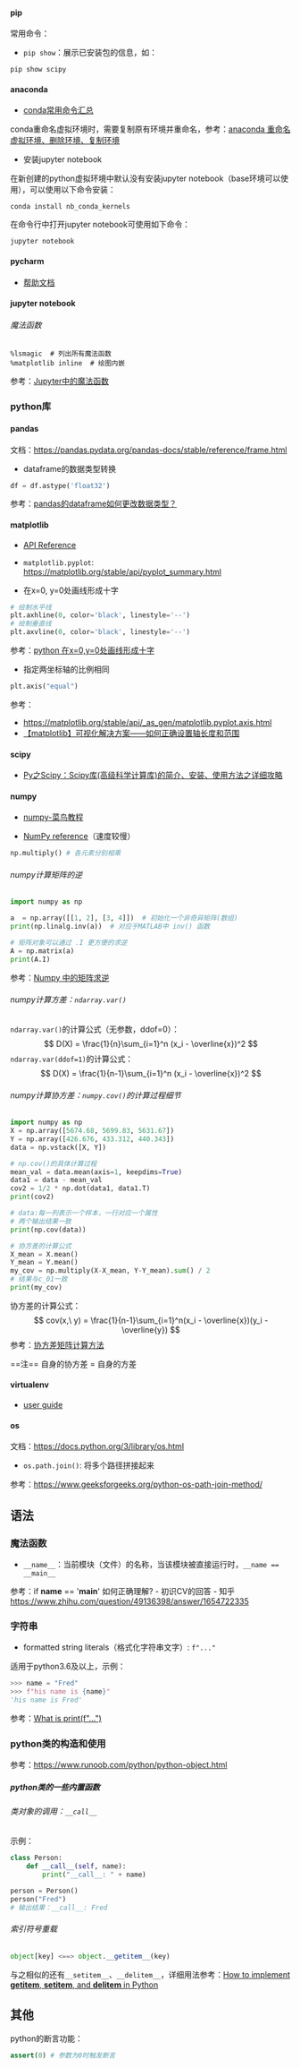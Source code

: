 #### pip

常用命令：

- `pip show`：展示已安装包的信息，如：

```
pip show scipy
```

#### anaconda

- [conda常用命令汇总](https://blog.csdn.net/raelum/article/details/125109819?ops_request_misc=%7B%22request%5Fid%22%3A%22169638859316800180635510%22%2C%22scm%22%3A%2220140713.130102334..%22%7D&request_id=169638859316800180635510&biz_id=0&utm_medium=distribute.pc_search_result.none-task-blog-2~all~top_positive~default-1-125109819-null-null.142%5Ev94%5Einsert_down28v1&utm_term=Conda%E6%8C%87%E4%BB%A4&spm=1018.2226.3001.4187)

conda重命名虚拟环境时，需要复制原有环境并重命名，参考：[anaconda 重命名 虚拟环境、删除环境、复制环境](https://blog.csdn.net/chenran187906/article/details/106900396)



- 安装jupyter notebook

在新创建的python虚拟环境中默认没有安装jupyter notebook（base环境可以使用），可以使用以下命令安装：

```
conda install nb_conda_kernels
```

在命令行中打开jupyter notebook可使用如下命令：

```
jupyter notebook
```

#### pycharm

- [帮助文档](https://www.jetbrains.com/help/pycharm/run-debug-configuration.html)

#### jupyter notebook

###### 魔法函数

```
%lsmagic  # 列出所有魔法函数
%matplotlib inline  # 绘图内嵌
```

参考：[Jupyter中的魔法函数](https://zhuanlan.zhihu.com/p/142942524)

### python库

#### pandas

文档：https://pandas.pydata.org/pandas-docs/stable/reference/frame.html



- dataframe的数据类型转换

```python
df = df.astype('float32')
```

参考：[pandas的dataframe如何更改数据类型？](https://blog.csdn.net/Python_Ai_Road/article/details/81158376)

#### matplotlib

- [API Reference](https://matplotlib.org/stable/api/index.html)

- `matplotlib.pyplot`: https://matplotlib.org/stable/api/pyplot_summary.html



- 在x=0, y=0处画线形成十字

```python
# 绘制水平线
plt.axhline(0, color='black', linestyle='--')
# 绘制垂直线
plt.axvline(0, color='black', linestyle='--')
```

参考：[python 在x=0,y=0处画线形成十字](https://blog.csdn.net/baishuiniyaonulia/article/details/121099621)

- 指定两坐标轴的比例相同

```python
plt.axis("equal")
```

参考：

- https://matplotlib.org/stable/api/_as_gen/matplotlib.pyplot.axis.html
- [【matplotlib】可视化解决方案——如何正确设置轴长度和范围](https://blog.csdn.net/pcx171/article/details/130406896)

#### scipy

- [Py之Scipy：Scipy库(高级科学计算库)的简介、安装、使用方法之详细攻略](https://blog.csdn.net/qq_41185868/article/details/79682406)

#### numpy

- [numpy-菜鸟教程](https://www.runoob.com/numpy/numpy-tutorial.html)

- [NumPy reference](https://numpy.org/doc/stable/reference/index.html)（速度较慢）



```python
np.multiply() # 各元素分别相乘
```



###### numpy计算矩阵的逆

```python
import numpy as np

a  = np.array([[1, 2], [3, 4]])  # 初始化一个非奇异矩阵(数组)
print(np.linalg.inv(a))  # 对应于MATLAB中 inv() 函数

# 矩阵对象可以通过 .I 更方便的求逆
A = np.matrix(a)
print(A.I)
```

参考：[Numpy 中的矩阵求逆](https://blog.csdn.net/xienan_ds_zj/article/details/86738316)

###### numpy计算方差：`ndarray.var()`

`ndarray.var()`的计算公式（无参数，ddof=0）：
$$
D(X) = \frac{1}{n}\sum_{i=1}^n (x_i - \overline{x})^2
$$
`ndarray.var(ddof=1)`的计算公式：
$$
D(X) = \frac{1}{n-1}\sum_{i=1}^n (x_i - \overline{x})^2
$$

###### numpy计算协方差：`numpy.cov()`的计算过程细节

```python
import numpy as np
X = np.array([5674.68, 5699.83, 5631.67])
Y = np.array([426.676, 433.312, 440.343])
data = np.vstack([X, Y])

# np.cov()的具体计算过程
mean_val = data.mean(axis=1, keepdims=True)
data1 = data - mean_val
cov2 = 1/2 * np.dot(data1, data1.T)
print(cov2)

# data:每一列表示一个样本，一行对应一个属性
# 两个输出结果一致
print(np.cov(data))

# 协方差的计算公式
X_mean = X.mean()
Y_mean = Y.mean()
my_cov = np.multiply(X-X_mean, Y-Y_mean).sum() / 2
# 结果与c_01一致
print(my_cov)
```

协方差的计算公式：
$$
cov(x,\ y) = \frac{1}{n-1}\sum_{i=1}^n(x_i - \overline{x})(y_i - \overline{y})
$$
参考：[协方差矩阵计算方法](https://blog.csdn.net/blackyuanc/article/details/100703888#:~:text=%E5%8D%8F%E6%96%B9%E5%B7%AE%E7%9F%A9%E9%98%B5%E8%AE%A1%E7%AE%97%E6%96%B9%E6%B3%95%201%201.%20%E5%8D%8F%E6%96%B9%E5%B7%AE%E7%9F%A9%E9%98%B5%20X%2CY%20%E6%98%AF%E4%B8%A4%E4%B8%AA%E9%9A%8F%E6%9C%BA%E5%8F%98%E9%87%8F%EF%BC%8C%20X%2CY%20%E7%9A%84%E5%8D%8F%E6%96%B9%E5%B7%AE,m%20p%3B%201%20a%20m%20p%3B%201%5D%20)

==注== 自身的协方差 = 自身的方差

#### virtualenv

- [user guide](https://virtualenv.pypa.io/en/latest/user_guide.html)

#### os

文档：https://docs.python.org/3/library/os.html

- `os.path.join()`: 将多个路径拼接起来

参考：https://www.geeksforgeeks.org/python-os-path-join-method/

## 语法

### 魔法函数

- `__name__`：当前模块（文件）的名称，当该模块被直接运行时，`__name == __main__`

参考：if __name__ == '__main__' 如何正确理解? - 初识CV的回答 - 知乎
https://www.zhihu.com/question/49136398/answer/1654722335

### 字符串

- formatted string literals（格式化字符串文字）: `f"..."`

适用于python3.6及以上，示例：

```python
>>> name = "Fred"
>>> f"his name is {name}"
'his name is Fred'
```

参考：[What is print(f"...")](https://stackoverflow.com/questions/57150426/what-is-printf)

### python类的构造和使用

参考：https://www.runoob.com/python/python-object.html



##### python类的一些内置函数

###### 类对象的调用：`__call__`

示例：

```python
class Person:
    def __call__(self, name):
        print("__call__: " + name)
        
person = Person()
person("Fred")
# 输出结果：__call__: Fred
```

###### 索引符号重载

```python 
object[key] <==> object.__getitem__(key)
```

与之相似的还有`__setitem__`、`__delitem__`，详细用法参考：[How to implement __getitem__, __setitem__, and __delitem__ in Python](https://geekpython.in/implement-getitem-setitem-and-delitem-in-python)

## 其他

python的断言功能：

```python
assert(0) # 参数为0时触发断言
```































 
